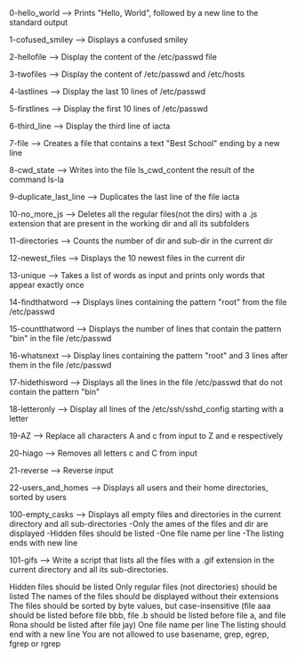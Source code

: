 0-hello_world --> Prints "Hello, World", followed by a new line to the standard output

1-cofused_smiley --> Displays a confused smiley

2-hellofile --> Display the content of the /etc/passwd file

3-twofiles --> Display the content of /etc/passwd and /etc/hosts

4-lastlines --> Display the last 10 lines of /etc/passwd

5-firstlines --> Display the first 10 lines of /etc/passwd

6-third_line --> Display the third line of iacta

7-file --> Creates a file that contains a text "Best School" ending by a new line

8-cwd_state --> Writes into the file ls_cwd_content the result of the command ls-la

9-duplicate_last_line --> Duplicates the last line of the file iacta

10-no_more_js --> Deletes all the regular files(not the dirs) with a .js extension that are present in the working dir and all its subfolders

11-directories --> Counts the number of dir and sub-dir in the current dir

12-newest_files --> Displays the 10 newest files in the current dir

13-unique --> Takes a list of words as input and prints only words that appear exactly once

14-findthatword --> Displays lines containing the pattern "root" from the file /etc/passwd

15-countthatword --> Displays the number of lines that contain the pattern "bin" in the file /etc/passwd

16-whatsnext --> Display lines containing the pattern "root" and 3 lines after them in the file /etc/passwd

17-hidethisword --> Displays all the lines in the file /etc/passwd that do not contain the pattern "bin"

18-letteronly --> Display all lines of the /etc/ssh/sshd_config starting with a letter

19-AZ --> Replace all characters A and c from input to Z and e respectively

20-hiago --> Removes all letters c and C from input

21-reverse --> Reverse input

22-users_and_homes --> Displays all users and their home directories, sorted by users

100-empty_casks --> Displays all empty files and directories in the current directory and all sub-directories
     -Only the ames of the files and dir are displayed
     -Hidden files should be listed
     -One file name per line
     -The listing ends with new line


101-gifs --> Write a script that lists all the files with a .gif extension in the current directory and all its sub-directories.

Hidden files should be listed
Only regular files (not directories) should be listed
The names of the files should be displayed without their extensions
The files should be sorted by byte values, but case-insensitive (file aaa should be listed before file bbb, file .b should be listed before file a, and file Rona should be listed after file jay)
One file name per line
The listing should end with a new line
You are not allowed to use basename, grep, egrep, fgrep or rgrep

